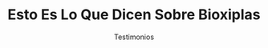 ---
enable: true
subtitle: Testimonios
title: Esto Es Lo Que Dicen Sobre **Bioxiplas**

marquee:
  element_width: "29.25rem"
  element_width_auto: false
  element_width_in_small_devices: "23rem"
  pause_on_hover: true
  reverse: "" # reverse / ""
  duration: "50s"

list:
  - enable: true
    content: |
      Los productos biodegradables de Bioxiplas nos han permitido reforzar nuestro compromiso con la sustentabilidad en todas las áreas de producción.
    customer:
      image: "/images/customers/avatar/1.jpg"
      name: "Marcelo Contreras"
      role: "Gerente de Sustentabilidad - Super Cerdo"

  - enable: true
    content: |
      En Procarne valoramos la innovación y la seguridad. Los implementos de protección biodegradables de Bioxiplas cumplen con los más altos estándares de la industria cárnica.
    customer:
      image: "/images/customers/avatar/2.jpg"
      name: "Carolina Muñoz"
      role: "Jefa de Calidad - Procarne"

  - enable: true
    content: |
      Bioxiplas nos ha entregado soluciones prácticas y sostenibles para nuestras operaciones en plantas de cultivo y procesamiento.
    customer:
      image: "/images/customers/avatar/3.jpg"
      name: "Juan Pablo Reyes"
      role: "Gerente de Planta - Marine Farm"

  - enable: true
    content: |
      Los productos de Bioxiplas han sido clave para reducir nuestra huella ambiental en los procesos de envasado y transporte.
    customer:
      image: "/images/customers/avatar/4.jpg"
      name: "Verónica Araya"
      role: "Encargada de Medio Ambiente - Frival"

  - enable: true
    content: |
      La calidad y resistencia de los productos de Bioxiplas es ideal para la industria del salmón. Una excelente alternativa para avanzar en nuestras metas de sostenibilidad.
    customer:
      image: "/images/customers/avatar/5.jpg"
      name: "Anders Eriksson"
      role: "Operations Manager - Atlantic Sapphire"

  - enable: true
    content: |
      En BluGlacier hemos incorporado los productos biodegradables de Bioxiplas como parte integral de nuestra estrategia de packaging sostenible.
    customer:
      image: "/images/customers/avatar/6.jpg"
      name: "Cristina López"
      role: "Packaging & Sustainability Manager - BluGlacier"

  - enable: true
    content: |
      Los insumos biodegradables que adquirimos a través de Bioxiplas son un gran aporte a nuestra operación y refuerzan nuestro compromiso con la responsabilidad ambiental.
    customer:
      image: "/images/customers/avatar/7.jpg"
      name: "Felipe Soto"
      role: "Gerente General - Patagonia Seafarms"

  - enable: true
    content: |
      Nos apoyamos en Bioxiplas para integrar productos más amigables con el medio ambiente en nuestras líneas de producción avícola.
    customer:
      image: "/images/customers/avatar/8.jpg"
      name: "Paula González"
      role: "Subgerente de Producción - Sopraval"
---